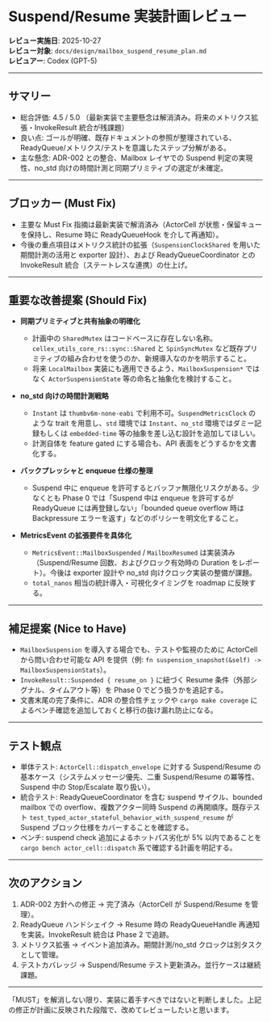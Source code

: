 # Suspend/Resume 実装計画レビュー

**レビュー実施日**: 2025-10-27  
**レビュー対象**: `docs/design/mailbox_suspend_resume_plan.md`  
**レビュアー**: Codex (GPT-5)

---

## サマリー

- 総合評価: 4.5 / 5.0 （最新実装で主要懸念は解消済み。将来のメトリクス拡張・InvokeResult 統合が残課題）
- 良い点: ゴールが明確、既存ドキュメントの参照が整理されている、ReadyQueue/メトリクス/テストを意識したステップ分解がある。
- 主な懸念: ADR-002 との整合、Mailbox レイヤでの Suspend 判定の実現性、no_std 向けの時間計測と同期プリミティブの選定が未確定。

---

## ブロッカー (Must Fix)

- 主要な Must Fix 指摘は最新実装で解消済み（ActorCell が状態・保留キューを保持し、Resume 時に ReadyQueueHook を介して再通知）。
- 今後の重点項目はメトリクス統計の拡張（`SuspensionClockShared` を用いた期間計測の活用と exporter 設計）、および ReadyQueueCoordinator との InvokeResult 統合（ステートレスな連携）の仕上げ。

---

## 重要な改善提案 (Should Fix)

- **同期プリミティブと共有抽象の明確化**  
  - 計画中の `SharedMutex` はコードベースに存在しない名称。`cellex_utils_core_rs::sync::Shared` と `SpinSyncMutex` など既存プリミティブの組み合わせを使うのか、新規導入なのかを明示すること。  
  - 将来 `LocalMailbox` 実装にも適用できるよう、`MailboxSuspension*` ではなく `ActorSuspensionState` 等の命名と抽象化を検討すること。

- **no_std 向けの時間計測戦略**  
  - `Instant` は `thumbv6m-none-eabi` で利用不可。`SuspendMetricsClock` のような trait を用意し、`std` 環境では `Instant`、`no_std` 環境ではダミー記録もしくは `embedded-time` 等の抽象を差し込む設計を追加してほしい。  
  - 計測自体を feature gated にする場合も、API 表面をどうするかを文書化する。

- **バックプレッシャと enqueue 仕様の整理**  
  - Suspend 中に enqueue を許可するとバッファ無限化リスクがある。少なくとも Phase 0 では「Suspend 中は enqueue を許可するが ReadyQueue には再登録しない」「bounded queue overflow 時は Backpressure エラーを返す」などのポリシーを明文化すること。

- **MetricsEvent の拡張要件を具体化**  
  - `MetricsEvent::MailboxSuspended` / `MailboxResumed` は実装済み（Suspend/Resume 回数、およびクロック有効時の Duration をレポート）。今後は exporter 設計や no_std 向けクロック実装の整備が課題。  
  - `total_nanos` 相当の統計導入・可視化タイミングを roadmap に反映する。

---

## 補足提案 (Nice to Have)

- `MailboxSuspension` を導入する場合でも、テストや監視のために ActorCell から問い合わせ可能な API を提供（例: `fn suspension_snapshot(&self) -> MailboxSuspensionStats`）。
- `InvokeResult::Suspended { resume_on }` に紐づく Resume 条件（外部シグナル、タイムアウト等）を Phase 0 でどう扱うかを追記する。
- 文書末尾の完了条件に、ADR の整合性チェックや `cargo make coverage` によるベンチ確認を追加しておくと移行の抜け漏れ防止になる。

---

## テスト観点

- 単体テスト: `ActorCell::dispatch_envelope` に対する Suspend/Resume の基本ケース（システムメッセージ優先、二重 Suspend/Resume の冪等性、Suspend 中の Stop/Escalate 取り扱い）。
- 統合テスト: ReadyQueueCoordinator を含む suspend サイクル、bounded mailbox での overflow、複数アクター同時 Suspend の再開順序。既存テスト `test_typed_actor_stateful_behavior_with_suspend_resume` が Suspend ブロック仕様をカバーすることを確認する。
- ベンチ: suspend check 追加によるホットパス劣化が 5% 以内であることを `cargo bench actor_cell::dispatch` 系で確認する計画を明記する。

---

## 次のアクション

1. ADR-002 方針への修正 → 完了済み（ActorCell が Suspend/Resume を管理）。
2. ReadyQueue ハンドシェイク → Resume 時の ReadyQueueHandle 再通知を実装。InvokeResult 統合は Phase 2 で追跡。  
3. メトリクス拡張 → イベント追加済み。期間計測/no_std クロックは別タスクとして管理。  
4. テストカバレッジ → Suspend/Resume テスト更新済み。並行ケースは継続課題。

---

「MUST」を解消しない限り、実装に着手すべきではないと判断しました。上記の修正が計画に反映された段階で、改めてレビューしたいと思います。
